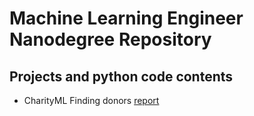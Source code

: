 # Machine Learning Engineer Nanodegree Repository

## Projects and python code contents

- CharityML Finding donors [report](http://htmlpreview.github.io/?https://github.com/marcionicolau/personal_mle/blob/master/finding_donors/report.html)
